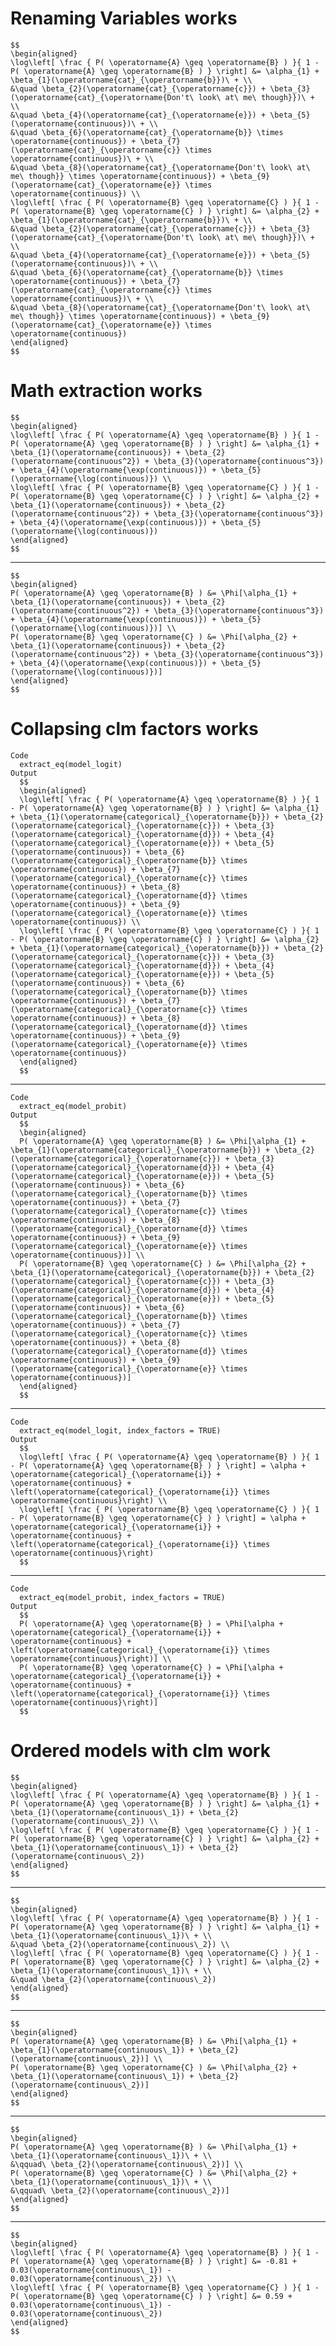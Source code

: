 # Renaming Variables works

    $$
    \begin{aligned}
    \log\left[ \frac { P( \operatorname{A} \geq \operatorname{B} ) }{ 1 - P( \operatorname{A} \geq \operatorname{B} ) } \right] &= \alpha_{1} + \beta_{1}(\operatorname{cat}_{\operatorname{b}})\ + \\
    &\quad \beta_{2}(\operatorname{cat}_{\operatorname{c}}) + \beta_{3}(\operatorname{cat}_{\operatorname{Don't\ look\ at\ me\ though}})\ + \\
    &\quad \beta_{4}(\operatorname{cat}_{\operatorname{e}}) + \beta_{5}(\operatorname{continuous})\ + \\
    &\quad \beta_{6}(\operatorname{cat}_{\operatorname{b}} \times \operatorname{continuous}) + \beta_{7}(\operatorname{cat}_{\operatorname{c}} \times \operatorname{continuous})\ + \\
    &\quad \beta_{8}(\operatorname{cat}_{\operatorname{Don't\ look\ at\ me\ though}} \times \operatorname{continuous}) + \beta_{9}(\operatorname{cat}_{\operatorname{e}} \times \operatorname{continuous}) \\
    \log\left[ \frac { P( \operatorname{B} \geq \operatorname{C} ) }{ 1 - P( \operatorname{B} \geq \operatorname{C} ) } \right] &= \alpha_{2} + \beta_{1}(\operatorname{cat}_{\operatorname{b}})\ + \\
    &\quad \beta_{2}(\operatorname{cat}_{\operatorname{c}}) + \beta_{3}(\operatorname{cat}_{\operatorname{Don't\ look\ at\ me\ though}})\ + \\
    &\quad \beta_{4}(\operatorname{cat}_{\operatorname{e}}) + \beta_{5}(\operatorname{continuous})\ + \\
    &\quad \beta_{6}(\operatorname{cat}_{\operatorname{b}} \times \operatorname{continuous}) + \beta_{7}(\operatorname{cat}_{\operatorname{c}} \times \operatorname{continuous})\ + \\
    &\quad \beta_{8}(\operatorname{cat}_{\operatorname{Don't\ look\ at\ me\ though}} \times \operatorname{continuous}) + \beta_{9}(\operatorname{cat}_{\operatorname{e}} \times \operatorname{continuous})
    \end{aligned}
    $$

# Math extraction works

    $$
    \begin{aligned}
    \log\left[ \frac { P( \operatorname{A} \geq \operatorname{B} ) }{ 1 - P( \operatorname{A} \geq \operatorname{B} ) } \right] &= \alpha_{1} + \beta_{1}(\operatorname{continuous}) + \beta_{2}(\operatorname{continuous^2}) + \beta_{3}(\operatorname{continuous^3}) + \beta_{4}(\operatorname{\exp(continuous)}) + \beta_{5}(\operatorname{\log(continuous)}) \\
    \log\left[ \frac { P( \operatorname{B} \geq \operatorname{C} ) }{ 1 - P( \operatorname{B} \geq \operatorname{C} ) } \right] &= \alpha_{2} + \beta_{1}(\operatorname{continuous}) + \beta_{2}(\operatorname{continuous^2}) + \beta_{3}(\operatorname{continuous^3}) + \beta_{4}(\operatorname{\exp(continuous)}) + \beta_{5}(\operatorname{\log(continuous)})
    \end{aligned}
    $$

---

    $$
    \begin{aligned}
    P( \operatorname{A} \geq \operatorname{B} ) &= \Phi[\alpha_{1} + \beta_{1}(\operatorname{continuous}) + \beta_{2}(\operatorname{continuous^2}) + \beta_{3}(\operatorname{continuous^3}) + \beta_{4}(\operatorname{\exp(continuous)}) + \beta_{5}(\operatorname{\log(continuous)})] \\
    P( \operatorname{B} \geq \operatorname{C} ) &= \Phi[\alpha_{2} + \beta_{1}(\operatorname{continuous}) + \beta_{2}(\operatorname{continuous^2}) + \beta_{3}(\operatorname{continuous^3}) + \beta_{4}(\operatorname{\exp(continuous)}) + \beta_{5}(\operatorname{\log(continuous)})]
    \end{aligned}
    $$

# Collapsing clm factors works

    Code
      extract_eq(model_logit)
    Output
      $$
      \begin{aligned}
      \log\left[ \frac { P( \operatorname{A} \geq \operatorname{B} ) }{ 1 - P( \operatorname{A} \geq \operatorname{B} ) } \right] &= \alpha_{1} + \beta_{1}(\operatorname{categorical}_{\operatorname{b}}) + \beta_{2}(\operatorname{categorical}_{\operatorname{c}}) + \beta_{3}(\operatorname{categorical}_{\operatorname{d}}) + \beta_{4}(\operatorname{categorical}_{\operatorname{e}}) + \beta_{5}(\operatorname{continuous}) + \beta_{6}(\operatorname{categorical}_{\operatorname{b}} \times \operatorname{continuous}) + \beta_{7}(\operatorname{categorical}_{\operatorname{c}} \times \operatorname{continuous}) + \beta_{8}(\operatorname{categorical}_{\operatorname{d}} \times \operatorname{continuous}) + \beta_{9}(\operatorname{categorical}_{\operatorname{e}} \times \operatorname{continuous}) \\
      \log\left[ \frac { P( \operatorname{B} \geq \operatorname{C} ) }{ 1 - P( \operatorname{B} \geq \operatorname{C} ) } \right] &= \alpha_{2} + \beta_{1}(\operatorname{categorical}_{\operatorname{b}}) + \beta_{2}(\operatorname{categorical}_{\operatorname{c}}) + \beta_{3}(\operatorname{categorical}_{\operatorname{d}}) + \beta_{4}(\operatorname{categorical}_{\operatorname{e}}) + \beta_{5}(\operatorname{continuous}) + \beta_{6}(\operatorname{categorical}_{\operatorname{b}} \times \operatorname{continuous}) + \beta_{7}(\operatorname{categorical}_{\operatorname{c}} \times \operatorname{continuous}) + \beta_{8}(\operatorname{categorical}_{\operatorname{d}} \times \operatorname{continuous}) + \beta_{9}(\operatorname{categorical}_{\operatorname{e}} \times \operatorname{continuous})
      \end{aligned}
      $$

---

    Code
      extract_eq(model_probit)
    Output
      $$
      \begin{aligned}
      P( \operatorname{A} \geq \operatorname{B} ) &= \Phi[\alpha_{1} + \beta_{1}(\operatorname{categorical}_{\operatorname{b}}) + \beta_{2}(\operatorname{categorical}_{\operatorname{c}}) + \beta_{3}(\operatorname{categorical}_{\operatorname{d}}) + \beta_{4}(\operatorname{categorical}_{\operatorname{e}}) + \beta_{5}(\operatorname{continuous}) + \beta_{6}(\operatorname{categorical}_{\operatorname{b}} \times \operatorname{continuous}) + \beta_{7}(\operatorname{categorical}_{\operatorname{c}} \times \operatorname{continuous}) + \beta_{8}(\operatorname{categorical}_{\operatorname{d}} \times \operatorname{continuous}) + \beta_{9}(\operatorname{categorical}_{\operatorname{e}} \times \operatorname{continuous})] \\
      P( \operatorname{B} \geq \operatorname{C} ) &= \Phi[\alpha_{2} + \beta_{1}(\operatorname{categorical}_{\operatorname{b}}) + \beta_{2}(\operatorname{categorical}_{\operatorname{c}}) + \beta_{3}(\operatorname{categorical}_{\operatorname{d}}) + \beta_{4}(\operatorname{categorical}_{\operatorname{e}}) + \beta_{5}(\operatorname{continuous}) + \beta_{6}(\operatorname{categorical}_{\operatorname{b}} \times \operatorname{continuous}) + \beta_{7}(\operatorname{categorical}_{\operatorname{c}} \times \operatorname{continuous}) + \beta_{8}(\operatorname{categorical}_{\operatorname{d}} \times \operatorname{continuous}) + \beta_{9}(\operatorname{categorical}_{\operatorname{e}} \times \operatorname{continuous})]
      \end{aligned}
      $$

---

    Code
      extract_eq(model_logit, index_factors = TRUE)
    Output
      $$
      \log\left[ \frac { P( \operatorname{A} \geq \operatorname{B} ) }{ 1 - P( \operatorname{A} \geq \operatorname{B} ) } \right] = \alpha + \operatorname{categorical}_{\operatorname{i}} + \operatorname{continuous} + \left(\operatorname{categorical}_{\operatorname{i}} \times \operatorname{continuous}\right) \\
      \log\left[ \frac { P( \operatorname{B} \geq \operatorname{C} ) }{ 1 - P( \operatorname{B} \geq \operatorname{C} ) } \right] = \alpha + \operatorname{categorical}_{\operatorname{i}} + \operatorname{continuous} + \left(\operatorname{categorical}_{\operatorname{i}} \times \operatorname{continuous}\right)
      $$

---

    Code
      extract_eq(model_probit, index_factors = TRUE)
    Output
      $$
      P( \operatorname{A} \geq \operatorname{B} ) = \Phi[\alpha + \operatorname{categorical}_{\operatorname{i}} + \operatorname{continuous} + \left(\operatorname{categorical}_{\operatorname{i}} \times \operatorname{continuous}\right)] \\
      P( \operatorname{B} \geq \operatorname{C} ) = \Phi[\alpha + \operatorname{categorical}_{\operatorname{i}} + \operatorname{continuous} + \left(\operatorname{categorical}_{\operatorname{i}} \times \operatorname{continuous}\right)]
      $$

# Ordered models with clm work

    $$
    \begin{aligned}
    \log\left[ \frac { P( \operatorname{A} \geq \operatorname{B} ) }{ 1 - P( \operatorname{A} \geq \operatorname{B} ) } \right] &= \alpha_{1} + \beta_{1}(\operatorname{continuous\_1}) + \beta_{2}(\operatorname{continuous\_2}) \\
    \log\left[ \frac { P( \operatorname{B} \geq \operatorname{C} ) }{ 1 - P( \operatorname{B} \geq \operatorname{C} ) } \right] &= \alpha_{2} + \beta_{1}(\operatorname{continuous\_1}) + \beta_{2}(\operatorname{continuous\_2})
    \end{aligned}
    $$

---

    $$
    \begin{aligned}
    \log\left[ \frac { P( \operatorname{A} \geq \operatorname{B} ) }{ 1 - P( \operatorname{A} \geq \operatorname{B} ) } \right] &= \alpha_{1} + \beta_{1}(\operatorname{continuous\_1})\ + \\
    &\quad \beta_{2}(\operatorname{continuous\_2}) \\
    \log\left[ \frac { P( \operatorname{B} \geq \operatorname{C} ) }{ 1 - P( \operatorname{B} \geq \operatorname{C} ) } \right] &= \alpha_{2} + \beta_{1}(\operatorname{continuous\_1})\ + \\
    &\quad \beta_{2}(\operatorname{continuous\_2})
    \end{aligned}
    $$

---

    $$
    \begin{aligned}
    P( \operatorname{A} \geq \operatorname{B} ) &= \Phi[\alpha_{1} + \beta_{1}(\operatorname{continuous\_1}) + \beta_{2}(\operatorname{continuous\_2})] \\
    P( \operatorname{B} \geq \operatorname{C} ) &= \Phi[\alpha_{2} + \beta_{1}(\operatorname{continuous\_1}) + \beta_{2}(\operatorname{continuous\_2})]
    \end{aligned}
    $$

---

    $$
    \begin{aligned}
    P( \operatorname{A} \geq \operatorname{B} ) &= \Phi[\alpha_{1} + \beta_{1}(\operatorname{continuous\_1})\ + \\
    &\qquad\ \beta_{2}(\operatorname{continuous\_2})] \\
    P( \operatorname{B} \geq \operatorname{C} ) &= \Phi[\alpha_{2} + \beta_{1}(\operatorname{continuous\_1})\ + \\
    &\qquad\ \beta_{2}(\operatorname{continuous\_2})]
    \end{aligned}
    $$

---

    $$
    \begin{aligned}
    \log\left[ \frac { P( \operatorname{A} \geq \operatorname{B} ) }{ 1 - P( \operatorname{A} \geq \operatorname{B} ) } \right] &= -0.81 + 0.03(\operatorname{continuous\_1}) - 0.03(\operatorname{continuous\_2}) \\
    \log\left[ \frac { P( \operatorname{B} \geq \operatorname{C} ) }{ 1 - P( \operatorname{B} \geq \operatorname{C} ) } \right] &= 0.59 + 0.03(\operatorname{continuous\_1}) - 0.03(\operatorname{continuous\_2})
    \end{aligned}
    $$


